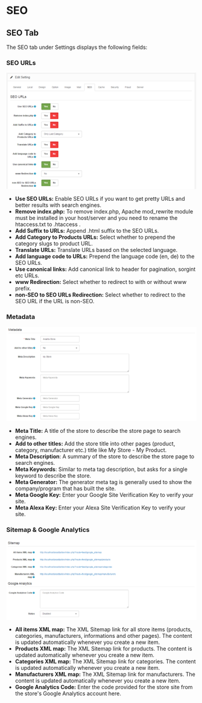 SEO
===

SEO Tab
-------

The SEO tab under Settings displays the following fields:

### SEO URLs

![settings seo tab](_images/settings-seo-1-tab.png)

- **Use SEO URLs:** Enable SEO URLs if you want to get pretty URLs and better results with search engines.
- **Remove index.php:** To remove index.php, Apache mod_rewrite module must be installed in your host/server and you need to rename the htaccess.txt to .htaccess .
- **Add Suffix to URLs:** Append .html suffix to the SEO URLs.
- **Add Category to Products URLs:** Select whether to prepend the category slugs to product URL.
- **Translate URLs:** Translate URLs based on the selected language. 
- **Add language code to URLs:** Prepend the language code (en, de) to the SEO URLs.
- **Use canonical links:** Add canonical link to header for pagination, sorgint etc URLs.
- **www Redirection:** Select whether to redirect to with or without www prefix.
- **non-SEO to SEO URLs Redirection:** Select whether to redirect to the SEO URL if the URL is non-SEO.

### Metadata

![settings seo tab](_images/settings-seo-2-tab.png)

- **Meta Title:** A title of the store to describe the store page to search engines.
- **Add to other titles:** Add the store title into other pages (product, category, manufacturer etc.) title like My Store - My Product.
- **Meta Description**: A summary of the store to describe the store page to search engines.
- **Meta Keywords**: Similar to meta tag description, but asks for a single keyword to describe the store.
- **Meta Generator:** The generator meta tag is generally used to show the company/program that has built the site.
- **Meta Google Key:** Enter your Google Site Verification Key to verify your site.
- **Meta Alexa Key:** Enter your Alexa Site Verification Key to verify your site.

### Sitemap & Google Analytics

![settings seo tab](_images/settings-seo-3-tab.png)

- **All items XML map:** The XML Sitemap link for all store items (products, categories, manufacturers, informations and other pages). The content is updated automatically whenever you create a new item.
- **Products XML map:** The XML Sitemap link for products. The content is updated automatically whenever you create a new item.
- **Categories XML map:** The XML Sitemap link for categories. The content is updated automatically whenever you create a new item.
- **Manufacturers XML map:** The XML Sitemap link for manufacturers. The content is updated automatically whenever you create a new item.
- **Google Analytics Code:** Enter the code provided for the store site from the store's Google Analytics account here.

